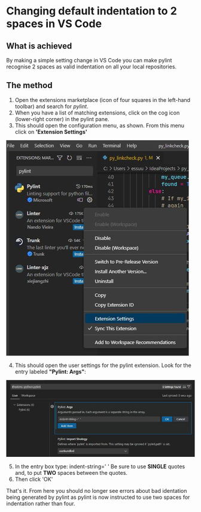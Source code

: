 # Changing default indentation to 2 spaces in VS Code
## What is achieved
By making a simple setting change in VS Code you can make pylint recognise 2 spaces as valid indentation on all your local repositories.

## The method
1. Open the extensions marketplace (icon of four squares in the left-hand toolbar) and search for *pylint*.
2. When you have a list of matching extensions, click on the cog icon (lower-right corner) in the pylint pane.
3. This should open the configuration menu, as shown. From this menu click on **'Extension Settings'**

![extension manager](https://github.com/essuu27/Notebook/blob/main/pylint-1.jpg)

4. This should open the user settings for the pylint extension. Look for the entry labeled **"Pylint: Args"**:

![configuration](https://github.com/essuu27/Notebook/blob/main/pylint-2.jpg)

5. In the entry box type:
indent-string='  '
Be sure to use **SINGLE** quotes and, to put **TWO** spaces between the quotes.
6. Then click 'OK'

That's it. From here you should no longer see errors about bad identation being generated by pylint as pylint is now instructed to use two spaces for indentation rather than four.
